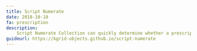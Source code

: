 ```yaml
---
title: Script Numerate
date: 2018-10-10
fa: prescription
description:
    Script Numerate Collection can quickly determine whether a prescription has a common, rare, or unprecedented "Sig"
guideurl: https://kgrid-objects.github.io/script-numerate
---
```

